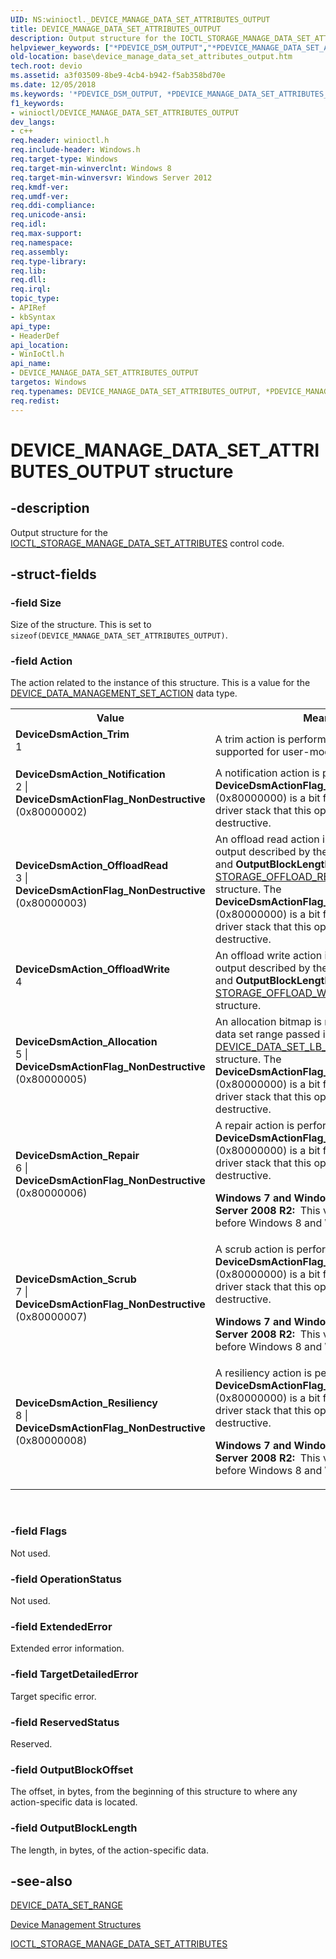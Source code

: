 ```yaml
---
UID: NS:winioctl._DEVICE_MANAGE_DATA_SET_ATTRIBUTES_OUTPUT
title: DEVICE_MANAGE_DATA_SET_ATTRIBUTES_OUTPUT
description: Output structure for the IOCTL_STORAGE_MANAGE_DATA_SET_ATTRIBUTES control code.helpviewer_keywords: ["*PDEVICE_DSM_OUTPUT","*PDEVICE_MANAGE_DATA_SET_ATTRIBUTES_OUTPUT","DEVICE_DSM_OUTPUT","DEVICE_MANAGE_DATA_SET_ATTRIBUTES_OUTPUT","DEVICE_MANAGE_DATA_SET_ATTRIBUTES_OUTPUT structure","DeviceDsmAction_Allocation","DeviceDsmAction_Notification","DeviceDsmAction_OffloadRead","DeviceDsmAction_OffloadWrite","DeviceDsmAction_Repair","DeviceDsmAction_Resiliency","DeviceDsmAction_Scrub","DeviceDsmAction_Trim","PDEVICE_MANAGE_DATA_SET_ATTRIBUTES_OUTPUT","PDEVICE_MANAGE_DATA_SET_ATTRIBUTES_OUTPUT structure pointer","base.device_manage_data_set_attributes_output","winioctl/DEVICE_MANAGE_DATA_SET_ATTRIBUTES_OUTPUT","winioctl/PDEVICE_MANAGE_DATA_SET_ATTRIBUTES_OUTPUT"]
old-location: base\device_manage_data_set_attributes_output.htm
tech.root: devio
ms.assetid: a3f03509-8be9-4cb4-b942-f5ab358bd70e
ms.date: 12/05/2018
ms.keywords: '*PDEVICE_DSM_OUTPUT, *PDEVICE_MANAGE_DATA_SET_ATTRIBUTES_OUTPUT, DEVICE_DSM_OUTPUT, DEVICE_MANAGE_DATA_SET_ATTRIBUTES_OUTPUT, DEVICE_MANAGE_DATA_SET_ATTRIBUTES_OUTPUT structure, DeviceDsmAction_Allocation, DeviceDsmAction_Notification, DeviceDsmAction_OffloadRead, DeviceDsmAction_OffloadWrite, DeviceDsmAction_Repair, DeviceDsmAction_Resiliency, DeviceDsmAction_Scrub, DeviceDsmAction_Trim, PDEVICE_MANAGE_DATA_SET_ATTRIBUTES_OUTPUT, PDEVICE_MANAGE_DATA_SET_ATTRIBUTES_OUTPUT structure pointer, base.device_manage_data_set_attributes_output, winioctl/DEVICE_MANAGE_DATA_SET_ATTRIBUTES_OUTPUT, winioctl/PDEVICE_MANAGE_DATA_SET_ATTRIBUTES_OUTPUT'
f1_keywords:
- winioctl/DEVICE_MANAGE_DATA_SET_ATTRIBUTES_OUTPUT
dev_langs:
- c++
req.header: winioctl.h
req.include-header: Windows.h
req.target-type: Windows
req.target-min-winverclnt: Windows 8
req.target-min-winversvr: Windows Server 2012
req.kmdf-ver: 
req.umdf-ver: 
req.ddi-compliance: 
req.unicode-ansi: 
req.idl: 
req.max-support: 
req.namespace: 
req.assembly: 
req.type-library: 
req.lib: 
req.dll: 
req.irql: 
topic_type:
- APIRef
- kbSyntax
api_type:
- HeaderDef
api_location:
- WinIoCtl.h
api_name:
- DEVICE_MANAGE_DATA_SET_ATTRIBUTES_OUTPUT
targetos: Windows
req.typenames: DEVICE_MANAGE_DATA_SET_ATTRIBUTES_OUTPUT, *PDEVICE_MANAGE_DATA_SET_ATTRIBUTES_OUTPUT, DEVICE_DSM_OUTPUT, *PDEVICE_DSM_OUTPUT
req.redist: 
---
```


# DEVICE_MANAGE_DATA_SET_ATTRIBUTES_OUTPUT structure


## -description


Output structure for the 
     <a href="https://docs.microsoft.com/windows/desktop/api/winioctl/ni-winioctl-ioctl_storage_manage_data_set_attributes">IOCTL_STORAGE_MANAGE_DATA_SET_ATTRIBUTES</a> 
     control code.


## -struct-fields




### -field Size

Size of the structure. This is set to 
      <code>sizeof(DEVICE_MANAGE_DATA_SET_ATTRIBUTES_OUTPUT)</code>.


### -field Action

The action related to the instance of this structure. This is a value for the 
      <a href="https://docs.microsoft.com/windows/desktop/DevIO/device-data-management-set-action">DEVICE_DATA_MANAGEMENT_SET_ACTION</a> data
      type.

<table>
<tr>
<th>Value</th>
<th>Meaning</th>
</tr>
<tr>
<td width="40%"><a id="DeviceDsmAction_Trim"></a><a id="devicedsmaction_trim"></a><a id="DEVICEDSMACTION_TRIM"></a><dl>
<dt><b>DeviceDsmAction_Trim</b></dt>
<dt>1</dt>
</dl>
</td>
<td width="60%">
A trim action is performed. This value is not supported for user-mode applications.

</td>
</tr>
<tr>
<td width="40%"><a id="DeviceDsmAction_Notification"></a><a id="devicedsmaction_notification"></a><a id="DEVICEDSMACTION_NOTIFICATION"></a><dl>
<dt><b>DeviceDsmAction_Notification</b></dt>
<dt>2 | <b>DeviceDsmActionFlag_NonDestructive</b> (0x80000002)</dt>
</dl>
</td>
<td width="60%">
A notification action is performed. The <b>DeviceDsmActionFlag_NonDestructive</b> 
        (0x80000000) is a bit flag to indicate to the driver stack that this operation is non-destructive.

</td>
</tr>
<tr>
<td width="40%"><a id="DeviceDsmAction_OffloadRead"></a><a id="devicedsmaction_offloadread"></a><a id="DEVICEDSMACTION_OFFLOADREAD"></a><dl>
<dt><b>DeviceDsmAction_OffloadRead</b></dt>
<dt>3 | <b>DeviceDsmActionFlag_NonDestructive</b> (0x80000003)</dt>
</dl>
</td>
<td width="60%">
An offload read action is performed. The output described by the 
         <b>OutputBlockOffset</b> and <b>OutputBlockLength</b> members is a 
         <a href="https://docs.microsoft.com/windows/desktop/api/winioctl/ns-winioctl-storage_offload_read_output">STORAGE_OFFLOAD_READ_OUTPUT</a> structure. 
         The <b>DeviceDsmActionFlag_NonDestructive</b> (0x80000000) is a bit flag to indicate to 
         the driver stack that this operation is non-destructive.

</td>
</tr>
<tr>
<td width="40%"><a id="DeviceDsmAction_OffloadWrite"></a><a id="devicedsmaction_offloadwrite"></a><a id="DEVICEDSMACTION_OFFLOADWRITE"></a><dl>
<dt><b>DeviceDsmAction_OffloadWrite</b></dt>
<dt>4</dt>
</dl>
</td>
<td width="60%">
An offload write action is performed. The output described by the 
         <b>OutputBlockOffset</b> and <b>OutputBlockLength</b> members is a 
         <a href="https://docs.microsoft.com/windows/desktop/api/winioctl/ns-winioctl-storage_offload_write_output">STORAGE_OFFLOAD_WRITE_OUTPUT</a> structure.

</td>
</tr>
<tr>
<td width="40%"><a id="DeviceDsmAction_Allocation"></a><a id="devicedsmaction_allocation"></a><a id="DEVICEDSMACTION_ALLOCATION"></a><dl>
<dt><b>DeviceDsmAction_Allocation</b></dt>
<dt>5 | <b>DeviceDsmActionFlag_NonDestructive</b> (0x80000005)</dt>
</dl>
</td>
<td width="60%">
An allocation bitmap is returned for the first data set range passed in. The output is in a 
         <a href="https://docs.microsoft.com/windows/win32/api/winioctl/ns-winioctl-device_data_set_lb_provisioning_state">DEVICE_DATA_SET_LB_PROVISIONING_STATE</a> 
         structure. The <b>DeviceDsmActionFlag_NonDestructive</b> (0x80000000) is a bit flag to 
         indicate to the driver stack that this operation is non-destructive.

</td>
</tr>
<tr>
<td width="40%"><a id="DeviceDsmAction_Repair"></a><a id="devicedsmaction_repair"></a><a id="DEVICEDSMACTION_REPAIR"></a><dl>
<dt><b>DeviceDsmAction_Repair</b></dt>
<dt>6 | <b>DeviceDsmActionFlag_NonDestructive</b> (0x80000006)</dt>
</dl>
</td>
<td width="60%">
A repair action is performed. The <b>DeviceDsmActionFlag_NonDestructive</b> (0x80000000) 
         is a bit flag to indicate to the driver stack that this operation is non-destructive.

<b>Windows 7 and Windows Server 2008 R2:  </b>This value is not supported before Windows 8 and Windows Server 2012.

</td>
</tr>
<tr>
<td width="40%"><a id="DeviceDsmAction_Scrub"></a><a id="devicedsmaction_scrub"></a><a id="DEVICEDSMACTION_SCRUB"></a><dl>
<dt><b>DeviceDsmAction_Scrub</b></dt>
<dt>7 | <b>DeviceDsmActionFlag_NonDestructive</b> (0x80000007)</dt>
</dl>
</td>
<td width="60%">
A scrub action is performed. The <b>DeviceDsmActionFlag_NonDestructive</b> 
         (0x80000000) is a bit flag to indicate to the driver stack that this operation is non-destructive.

<b>Windows 7 and Windows Server 2008 R2:  </b>This value is not supported before Windows 8 and Windows Server 2012.

</td>
</tr>
<tr>
<td width="40%"><a id="DeviceDsmAction_Resiliency"></a><a id="devicedsmaction_resiliency"></a><a id="DEVICEDSMACTION_RESILIENCY"></a><dl>
<dt><b>DeviceDsmAction_Resiliency</b></dt>
<dt>8 | <b>DeviceDsmActionFlag_NonDestructive</b> (0x80000008)</dt>
</dl>
</td>
<td width="60%">
A resiliency action is performed. The <b>DeviceDsmActionFlag_NonDestructive</b> 
         (0x80000000) is a bit flag to indicate to the driver stack that this operation is non-destructive.

<b>Windows 7 and Windows Server 2008 R2:  </b>This value is not supported before Windows 8 and Windows Server 2012.

</td>
</tr>
</table>
 


### -field Flags

Not used.


### -field OperationStatus

Not used.


### -field ExtendedError

Extended error information.


### -field TargetDetailedError

Target specific error.


### -field ReservedStatus

Reserved.


### -field OutputBlockOffset

The offset, in bytes, from the beginning of this structure to where any action-specific data is 
      located.


### -field OutputBlockLength

The length, in bytes, of the action-specific data.


## -see-also




<a href="https://docs.microsoft.com/windows/desktop/api/winioctl/ns-winioctl-device_data_set_range">DEVICE_DATA_SET_RANGE</a>



<a href="https://docs.microsoft.com/windows/desktop/DevIO/device-management-structures">Device Management Structures</a>



<a href="https://docs.microsoft.com/windows/desktop/api/winioctl/ni-winioctl-ioctl_storage_manage_data_set_attributes">IOCTL_STORAGE_MANAGE_DATA_SET_ATTRIBUTES</a>
 

 

